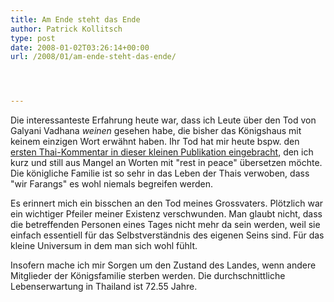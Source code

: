 ```yaml
---
title: Am Ende steht das Ende
author: Patrick Kollitsch
type: post
date: 2008-01-02T03:26:14+00:00
url: /2008/01/am-ende-steht-das-ende/




---
```

Die interessanteste Erfahrung heute war, dass ich Leute über den Tod von Galyani Vadhana _weinen_ gesehen habe, die bisher das Königshaus mit keinem einzigen Wort erwähnt haben. Ihr Tod hat mir heute bspw. den [ersten Thai-Kommentar in dieser kleinen Publikation eingebracht][1], den ich kurz und still aus Mangel an Worten mit "rest in peace" übersetzen möchte. Die königliche Familie ist so sehr in das Leben der Thais verwoben, dass "wir Farangs" es wohl niemals begreifen werden. 

Es erinnert mich ein bisschen an den Tod meines Grossvaters. Plötzlich war ein wichtiger Pfeiler meiner Existenz verschwunden. Man glaubt nicht, dass die betreffenden Personen eines Tages nicht mehr da sein werden, weil sie einfach essentiell für das Selbstverständnis des eigenen Seins sind. Für das kleine Universum in dem man sich wohl fühlt. 

Insofern mache ich mir Sorgen um den Zustand des Landes, wenn andere Mitglieder der Königsfamilie sterben werden. Die durchschnittliche Lebenserwartung in Thailand ist 72.55 Jahre.

 [1]: https://samui-samui.de/weblog/1489/prinzessin-galyani-vadhana-ist-tot/#c001446
